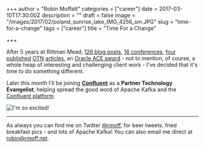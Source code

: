 +++
author = "Robin Moffatt"
categories = ["career"]
date = 2017-03-10T17:30:00Z
description = ""
draft = false
image = "/images/2017/02/poland_sunrise_lake_IMG_4256_sm.JPG"
slug = "time-for-a-change"
tags = ["career"]
title = "Time For a Change"

+++

After 5 years at Rittman Mead, [126 blog posts](https://www.rittmanmead.com/blog/author/robin-moffatt/), [16 conferences](https://speakerdeck.com/rmoff/), [four](https://community.oracle.com/docs/DOC-993649) [published](https://community.oracle.com/docs/DOC-1010305) [OTN](https://community.oracle.com/docs/DOC-1009358) [articles](https://community.oracle.com/docs/DOC-1006400), an [Oracle ACE award](https://apex.oracle.com/pls/otn/f?p=19297:4:::NO:4:P4_ID:10100) - not to mention, of course, a whole heap of interesting and challenging client work - I've decided that it's time to do something different. 

Later this month I'll be joining [**Confluent**](https://confluent.io) as a **Partner Technology Evangelist**, helping spread the good word of Apache Kafka and the [Confluent platform](https://www.confluent.io/product/). 

![I'm so excited!](/content/images/2017/03/66021689.jpg)


--- 

As always you can find me on Twitter [@rmoff](https://twitter.com/rmoff/), for beer tweets, fried breakfast pics - and lots of Apache Kafka! You can also email me direct at robin@rmoff.net. 